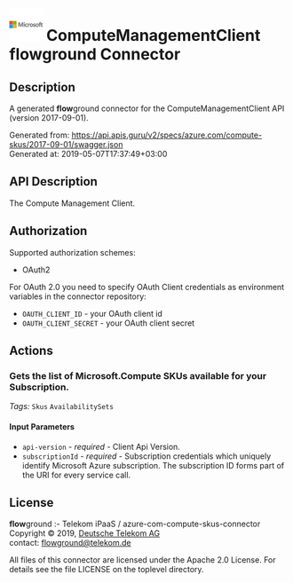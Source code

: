 # ![LOGO](logo.png) ComputeManagementClient **flow**ground Connector

## Description

A generated **flow**ground connector for the ComputeManagementClient API (version 2017-09-01).

Generated from: https://api.apis.guru/v2/specs/azure.com/compute-skus/2017-09-01/swagger.json<br/>
Generated at: 2019-05-07T17:37:49+03:00

## API Description

The Compute Management Client.

## Authorization

Supported authorization schemes:
- OAuth2

For OAuth 2.0 you need to specify OAuth Client credentials as environment variables in the connector repository:
* `OAUTH_CLIENT_ID` - your OAuth client id
* `OAUTH_CLIENT_SECRET` - your OAuth client secret

## Actions

### Gets the list of Microsoft.Compute SKUs available for your Subscription.

*Tags:* `Skus` `AvailabilitySets`

#### Input Parameters
* `api-version` - _required_ - Client Api Version.
* `subscriptionId` - _required_ - Subscription credentials which uniquely identify Microsoft Azure subscription. The subscription ID forms part of the URI for every service call.

## License

**flow**ground :- Telekom iPaaS / azure-com-compute-skus-connector<br/>
Copyright © 2019, [Deutsche Telekom AG](https://www.telekom.de)<br/>
contact: flowground@telekom.de

All files of this connector are licensed under the Apache 2.0 License. For details
see the file LICENSE on the toplevel directory.
